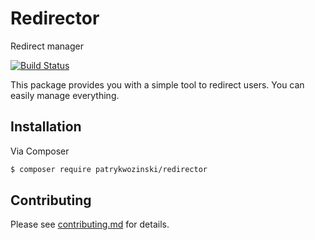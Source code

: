 # Redirector
Redirect manager

[![Build Status](https://travis-ci.org/patrykwozinski/redirector.png?branch=master)](https://travis-ci.org/patrykwozinski/redirector)

This package provides you with a simple tool to redirect users. You can easily manage everything.

## Installation

Via Composer

```bash
$ composer require patrykwozinski/redirector
```

## Contributing

Please see [contributing.md](contributing.md) for details.